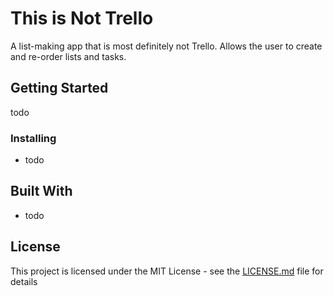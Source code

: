 # This is Not Trello
A list-making app that is most definitely not Trello. 
Allows the user to create and re-order lists and tasks.

## Getting Started

todo

### Installing

* todo

## Built With

* todo

## License

This project is licensed under the MIT License - see the [LICENSE.md](LICENSE.md) file for details
